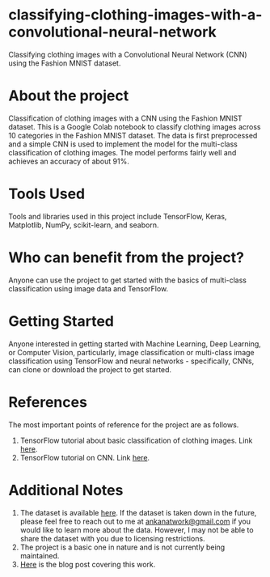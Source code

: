 # classifying-clothing-images-with-a-convolutional-neural-network
Classifying clothing images with a Convolutional Neural Network (CNN) using the Fashion MNIST dataset.

# About the project
Classification of clothing images with a CNN using the Fashion MNIST dataset.
This is a Google Colab notebook to classify clothing images across 10 categories in the Fashion MNIST dataset. The data is first preprocessed and a simple CNN is used to implement the model for the multi-class classification of clothing images. The model performs fairly well and achieves an accuracy of about 91%.

# Tools Used
Tools and libraries used in this project include TensorFlow, Keras, Matplotlib, NumPy, scikit-learn, and seaborn.

# Who can benefit from the project?
Anyone can use the project to get started with the basics of multi-class classification using image data and TensorFlow.

# Getting Started
Anyone interested in getting started with Machine Learning, Deep Learning, or Computer Vision, particularly, image classification or multi-class image classification using TensorFlow and neural networks - specifically, CNNs, can clone or download the project to get started.

# References
The most important points of reference for the project are as follows.
1. TensorFlow tutorial about basic classification of clothing images. Link [here](https://www.tensorflow.org/tutorials/keras/classification).
2. TensorFlow tutorial on CNN. Link [here](https://www.tensorflow.org/tutorials/images/cnn).

# Additional Notes
1. The dataset is available [here](https://github.com/zalandoresearch/fashion-mnist). If the dataset is taken down in the future, please feel free to reach out to me at ankanatwork@gmail.com if you would like to learn more about the data. However, I may not be able to share the dataset with you due to licensing restrictions.
2. The project is a basic one in nature and is not currently being maintained.
3. [Here](https://researchguy.in/classification-of-clothing-images-using-a-convolutional-neural-network/) is the blog post covering this work.
